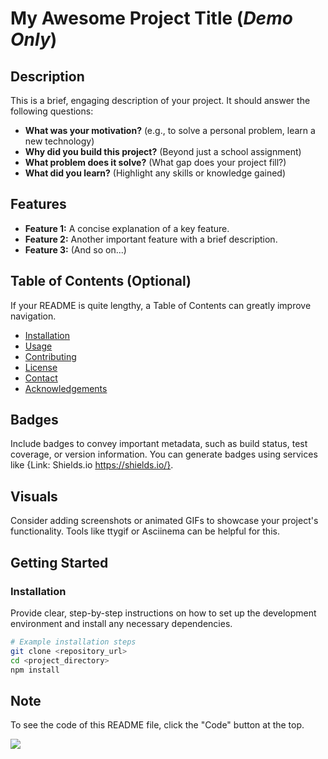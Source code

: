 # My Awesome Project Title (*Demo Only*)

## Description

This is a brief, engaging description of your project. It should answer the following questions:

*   **What was your motivation?** (e.g., to solve a personal problem, learn a new technology)
*   **Why did you build this project?** (Beyond just a school assignment)
*   **What problem does it solve?** (What gap does your project fill?)
*   **What did you learn?** (Highlight any skills or knowledge gained)

## Features

*   **Feature 1:** A concise explanation of a key feature.
*   **Feature 2:** Another important feature with a brief description.
*   **Feature 3:**  (And so on...)

## Table of Contents (Optional)

If your README is quite lengthy, a Table of Contents can greatly improve navigation.

*   [Installation](#installation)
*   [Usage](#usage)
*   [Contributing](#contributing)
*   [License](#license)
*   [Contact](#contact)
*   [Acknowledgements](#acknowledgements)

## Badges

Include badges to convey important metadata, such as build status, test coverage, or version information. You can generate badges using services like {Link: Shields.io https://shields.io/}.

## Visuals

Consider adding screenshots or animated GIFs to showcase your project's functionality. Tools like ttygif or Asciinema can be helpful for this.

## Getting Started

### Installation

Provide clear, step-by-step instructions on how to set up the development environment and install any necessary dependencies.

```bash
# Example installation steps
git clone <repository_url>
cd <project_directory>
npm install 
```
## Note

To see the code of this README file, click the "Code" button at the top.

<img src="https://houselearning.github.io/home/computerscience/markdown/img/code-btn.png">
